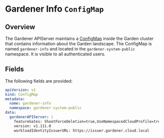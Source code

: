 # Gardener Info `ConfigMap`

## Overview

The Gardener APIServer maintains a [ConfigMap](https://kubernetes.io/docs/concepts/configuration/configmap/) inside the Garden cluster that contains information about the Garden landscape.
The ConfigMap is named `gardener-info` and located in the `gardener-system-public` namespace. It is visible to all authenticated users.

## Fields

The following fields are provided:

```yaml
apiVersion: v1
kind: ConfigMap
metadata:
  name: gardener-info
  namespace: gardener-system-public
data:
  gardenerAPIServer: |                                                      # key name of the gardener-apiserver section
    featureGates: ShootForceDeletion=true,UseNamespacedCloudProfile=true    # list of the configured feature gates
    version: v1.111.0                                                       # version of the gardener-apiserver
    workloadIdentityIssuerURL: https://issuer.gardener.cloud.local          # the URL of the authority that issues workload identity tokens
```
